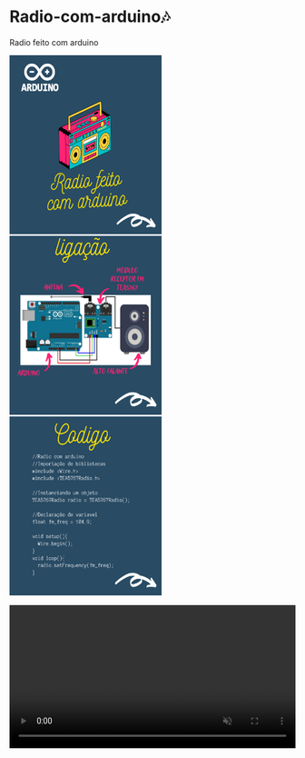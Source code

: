 # Radio-com-arduino🎶
Radio feito com arduino 

<img src="https://github.com/joaoryan/Radio-com-arduino/blob/main/1.png" width="268,66px" height="315px" /><img src="https://github.com/joaoryan/Radio-com-arduino/blob/main/2.png" width="268,66px" height="315px"/><img src="https://github.com/joaoryan/Radio-com-arduino/blob/main/3.png" width="268,66px" height="315px"/>

<video src="https://user-images.githubusercontent.com/80048512/135180708-02c9cc50-3ce1-486c-b737-17596af61648.mp4" data-canonical-src="https://user-images.githubusercontent.com/80048512/135180708-02c9cc50-3ce1-486c-b737-17596af61648.mp4" controls="controls" muted="muted" class="d-block rounded-bottom-2 width-fit" style="max-height:640px;width: 100%;"></video>
